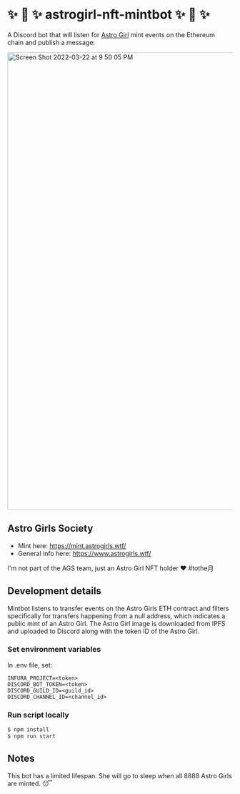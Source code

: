 # ✨ 🌙 ✨ astrogirl-nft-mintbot ✨ 🌙 ✨

A Discord bot that will listen for [Astro Girl](https://etherscan.io/token/0xb21e760e7f74dd3c7b125ef21ba068abbc8adba8) mint events on the Ethereum chain and publish a message:

<img width="1024" alt="Screen Shot 2022-03-22 at 9 50 05 PM" src="https://user-images.githubusercontent.com/101606918/159605880-1e5f0317-7fcc-4061-a9e6-f65042424639.png">

## Astro Girls Society

- Mint here: https://mint.astrogirls.wtf/
- General info here: https://www.astrogirls.wtf/

I'm not part of the AGS team, just an Astro Girl NFT holder ❤️ #tothe月

## Development details

Mintbot listens to transfer events on the Astro Girls ETH contract and filters specifically for transfers happening from a null address, which indicates a public mint of an Astro Girl. The Astro Girl image is downloaded from IPFS and uploaded to Discord along with the token ID of the Astro Girl.

### Set environment variables

In .env file, set:

```
INFURA_PROJECT=<token>
DISCORD_BOT_TOKEN=<token>
DISCORD_GUILD_ID=<guild_id>
DISCORD_CHANNEL_ID=<channel_id>
```

### Run script locally

```sh
$ npm install
$ npm run start
```

## Notes

This bot has a limited lifespan. She will go to sleep when all 8888 Astro Girls are minted. 😴

